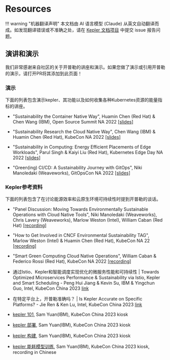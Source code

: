 # Resources

!!! warning "机器翻译声明"
    本文档由 AI 语言模型 (Claude) 从英文自动翻译而成。如发现翻译错误或不准确之处，请在 [Kepler 文档项目](https://github.com/sustainable-computing-io/kepler-doc/issues) 中提交 issue 报告问题。

## 演讲和演示

我们非常感谢来自社区的关于开普勒的讲座和演示。如果您做了演示或引用开普勒的演示，请打开PR将其添加到此页面！

### 演示

下面的列表包含演示kepler、其功能以及如何收集各种Kubernetes资源的能量指标的讲座。

- "Sustainability the Container Native Way", Huamin Chen (Red Hat) & Chen Wang (IBM), Open Source Summit NA 2022 [[slides]](https://github.com/sustainable-computing-io/kepler/blob/main/doc/OSS-NA22.pdf)

- "Sustainability Research the Cloud Native Way", Chen Wang (IBM) & Huamin Chen (Red Hat), KubeCon NA 2022 [[slides]](https://github.com/sustainable-computing-io/kepler-doc/blob/main/demos/KubeConNA-2022_Sustainability-Research-the-Cloud-Native-Way.pdf)

- "Sustainability in Computing: Energy Efficient Placements of Edge Workloads", Parul Singh & Kaiyi Liu (Red Hat), Kubernetes Edge Day NA 2022 [[slides]](https://github.com/sustainable-computing-io/kepler-doc/blob/main/demos/Kubernetes-Edge-Day.pdf)

- "Green(ing) CI/CD: A Sustainability Journey with GitOps", Niki Manoledaki (Weaveworks), GitOpsCon NA 2022 [[slides]](https://github.com/sustainable-computing-io/kepler-doc/blob/main/demos/GitOpsCon22-Sustainability-Journey.pdf)

### Kepler参考资料

下面的列表包含了在讨论能源效率和云原生环境可持续性时提到开普勒的谈话。

- "Panel Discussion: Moving Towards Environmentally Sustainable Operations with Cloud Native Tools", Niki Manoledaki (Weaveworks), Chris Lavery (Weaveworks), Marlow Weston (Intel), William Caban (Red Hat) [[recording]](https://www.youtube.com/watch?v=2_Sx9ElD3o8)

- "How to Get Involved in CNCF Environmental Sustainability TAG", Marlow Weston (Intel) & Huamin Chen (Red Hat), KubeCon NA 22 [[recording]](https://www.youtube.com/watch?v=XFZZ9YfOyI8)

- "Smart Green Computing Cloud Native Operations", William Caban & Federico Rossi (Red Hat), KubeCon NA 2022 [[recording]](https://www.youtube.com/watch?v=cuzj-gUfYXA)

- 通过Istio、Kepler和智能调度实现优化的微服务性能和可持续性 | Towards Optimized Microservices Performance & Sustainability via Istio, Kepler and Smart Scheduling - Peng Hui Jiang & Kevin Su, IBM & Yingchun Guo, Intel, KubeCon China 2023 [link](https://sched.co/1PTGz)

- 在特定平台上，开普勒准确吗？ | Is Kepler Accurate on Specific Platforms? - Jie Ren & Ken Lu, Intel, KubeCon China 2023 [link](https://sched.co/1PTHu)

- [kepler 101](https://www.bilibili.com/video/BV1vu411A735), Sam Yuan(IBM), KubeCon China 2023 kiosk

- [kepler 部署](https://www.bilibili.com/video/BV1DN411n7ku), Sam Yuan(IBM), KubeCon China 2023 kiosk

- [kepler 构建](https://www.bilibili.com/video/BV1Fj411k7ro), Sam Yuan(IBM), KubeCon China 2023 kiosk

- [kepler 能耗模型训练](https://www.bilibili.com/video/BV1rP411t79b), Sam Yuan(IBM), KubeCon China 2023 kiosk, recording in Chinese
